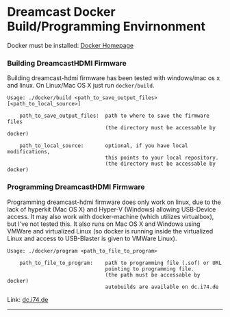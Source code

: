 # Dreamcast Docker Build/Programming Envirnonment

Docker must be installed: [Docker Homepage][docker]

### Building DreamcastHDMI Firmware

Building dreamcast-hdmi firmware has been tested with windows/mac os x and linux.
On Linux/Mac OS X just run `docker/build`.

```
Usage: ./docker/build <path_to_save_output_files> [<path_to_local_source>]

    path_to_save_output_files:  path to where to save the firmware files
                                (the directory must be accessable by docker)

    path_to_local_source:       optional, if you have local modifications, 
                                this points to your local repository.
                                (the directory must be accessable by docker)
```

### Programming DreamcastHDMI Firmware

Programming dreamcast-hdmi firmware does only work on linux, due to the lack of hyperkit (Mac OS X) and Hyper-V (Windows) allowing USB-Device access. It may also work with docker-machine (which utilizes virtualbox), but I've not tested this. It also runs on Mac OS X and Windows using VMWare and virtualized Linux (so docker is running inside the virtualized Linux and access to USB-Blaster is given to VMWare Linux).

```
Usage: ./docker/program <path_to_file_to_program>

    path_to_file_to_program:    path to programming file (.sof) or URL 
                                pointing to programming file.
                                (the path must be accessable by docker)
                                autobuilds are available on dc.i74.de
```

Link: [dc.i74.de][dc.i74.de]

---

[dc.i74.de]: http://dc.i74.de/
[docker]: https://www.docker.com/